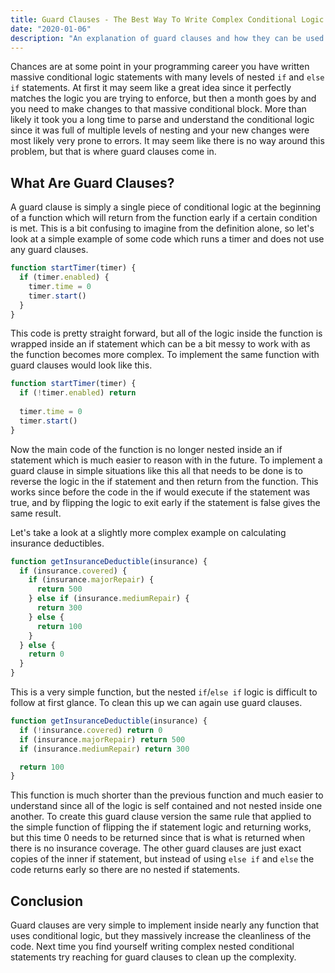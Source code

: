 ```yaml
---
title: Guard Clauses - The Best Way To Write Complex Conditional Logic
date: "2020-01-06"
description: "An explanation of guard clauses and how they can be used to clean up complex nested conditional logic."
---
```


Chances are at some point in your programming career you have written massive conditional logic statements with many levels of nested `if` and `else if` statements. At first it may seem like a great idea since it perfectly matches the logic you are trying to enforce, but then a month goes by and you need to make changes to that massive conditional block. More than likely it took you a long time to parse and understand the conditional logic since it was full of multiple levels of nesting and your new changes were most likely very prone to errors. It may seem like there is no way around this problem, but that is where guard clauses come in.

## What Are Guard Clauses?

A guard clause is simply a single piece of conditional logic at the beginning of a function which will return from the function early if a certain condition is met. This is a bit confusing to imagine from the definition alone, so let's look at a simple example of some code which runs a timer and does not use any guard clauses.
```js
function startTimer(timer) {
  if (timer.enabled) {
    timer.time = 0
    timer.start()
  }
}
```
This code is pretty straight forward, but all of the logic inside the function is wrapped inside an if statement which can be a bit messy to work with as the function becomes more complex. To implement the same function with guard clauses would look like this.
```js
function startTimer(timer) {
  if (!timer.enabled) return
  
  timer.time = 0
  timer.start()
}
```
Now the main code of the function is no longer nested inside an if statement which is much easier to reason with in the future. To implement a guard clause in simple situations like this all that needs to be done is to reverse the logic in the if statement and then return from the function. This works since before the code in the if would execute if the statement was true, and by flipping the logic to exit early if the statement is false gives the same result.

Let's take a look at a slightly more complex example on calculating insurance deductibles.
```js
function getInsuranceDeductible(insurance) {
  if (insurance.covered) {
    if (insurance.majorRepair) {
      return 500
    } else if (insurance.mediumRepair) {
      return 300
    } else {
      return 100
    }
  } else {
    return 0
  }
}
```
This is a very simple function, but the nested `if`/`else if` logic is difficult to follow at first glance. To clean this up we can again use guard clauses.
```js
function getInsuranceDeductible(insurance) {
  if (!insurance.covered) return 0
  if (insurance.majorRepair) return 500
  if (insurance.mediumRepair) return 300

  return 100
}
```
This function is much shorter than the previous function and much easier to understand since all of the logic is self contained and not nested inside one another. To create this guard clause version the same rule that applied to the simple function of flipping the if statement logic and returning works, but this time 0 needs to be returned since that is what is returned when there is no insurance coverage. The other guard clauses are just exact copies of the inner if statement, but instead of using `else if` and `else` the code returns early so there are no nested if statements.

## Conclusion

Guard clauses are very simple to implement inside nearly any function that uses conditional logic, but they massively increase the cleanliness of the code. Next time you find yourself writing complex nested conditional statements try reaching for guard clauses to clean up the complexity.